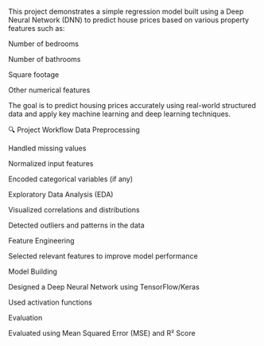 This project demonstrates a simple regression model built using a Deep Neural Network (DNN) to predict house prices based on various property features such as:

Number of bedrooms

Number of bathrooms

Square footage

Other numerical features

The goal is to predict housing prices accurately using real-world structured data and apply key machine learning and deep learning techniques.


🔍 Project Workflow
Data Preprocessing

Handled missing values

Normalized input features

Encoded categorical variables (if any)

Exploratory Data Analysis (EDA)

Visualized correlations and distributions

Detected outliers and patterns in the data

Feature Engineering

Selected relevant features to improve model performance

Model Building

Designed a Deep Neural Network using TensorFlow/Keras

Used activation functions

Evaluation

Evaluated using Mean Squared Error (MSE) and R² Score

